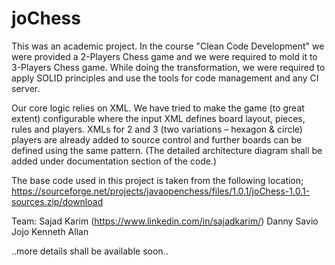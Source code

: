 # joChess

This was an academic project. In the course "Clean Code Development" we were provided a 2-Players Chess game and we were required to mold it to 3-Players Chess game. While doing the transformation, we were required to apply SOLID principles and use the tools for code management and any CI server.

Our core logic relies on XML. We have tried to make the game (to great extent) configurable where the input XML defines board layout, pieces, rules and players. XMLs for 2 and 3 (two variations – hexagon & circle) players are already added to source control and further boards can be defined using the same pattern. (The detailed architecture diagram shall be added under documentation section of the code.)

The base code used in this project is taken from the following location;
https://sourceforge.net/projects/javaopenchess/files/1.0.1/joChess-1.0.1-sources.zip/download

Team:
Sajad Karim (https://www.linkedin.com/in/sajadkarim/)
Danny
Savio Jojo
Kenneth Allan


..more details shall be available soon..
